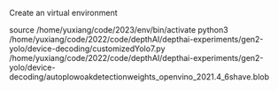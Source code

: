 Create an virtual environment



source /home/yuxiang/code/2023/env/bin/activate
python3 /home/yuxiang/code/2022/code/depthAI/depthai-experiments/gen2-yolo/device-decoding/customizedYolo7.py /home/yuxiang/code/2022/code/depthAI/depthai-experiments/gen2-yolo/device-decoding/autoplowoakdetectionweights_openvino_2021.4_6shave.blob
